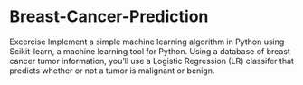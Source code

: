 # Breast-Cancer-Prediction
Excercise
Implement a simple machine learning algorithm in Python using Scikit-learn, a machine learning tool for Python. Using a database of breast cancer tumor information, you’ll use a Logistic Regression (LR) classifer that predicts whether or not a tumor is malignant or benign.
